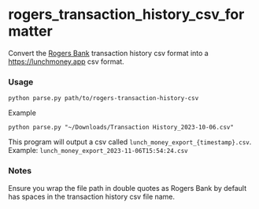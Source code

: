 # rogers_transaction_history_csv_formatter
Convert the [Rogers Bank](https://rogersbank.com) transaction history csv format into a https://lunchmoney.app csv format.

### Usage
```
python parse.py path/to/rogers-transaction-history-csv
```

Example
```
python parse.py "~/Downloads/Transaction History_2023-10-06.csv"
```

This program will output a csv called `lunch_money_export_{timestamp}.csv`. Example: `lunch_money_export_2023-11-06T15:54:24.csv`

### Notes
Ensure you wrap the file path in double quotes as Rogers Bank by default has spaces in the transaction history csv file name.
